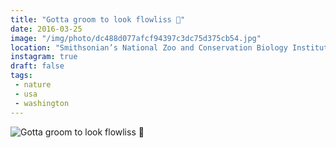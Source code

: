 ```yaml
---
title: "Gotta groom to look flowliss 🌷"
date: 2016-03-25
image: "/img/photo/dc488d077afcf94397c3dc75d375cb54.jpg"
location: "Smithsonian’s National Zoo and Conservation Biology Institute"
instagram: true
draft: false
tags:
 - nature
 - usa
 - washington
---
```


![Gotta groom to look flowliss 🌷](/img/photo/dc488d077afcf94397c3dc75d375cb54.jpg)
